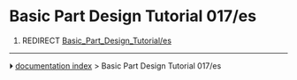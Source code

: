 # Basic Part Design Tutorial 017/es
1.  REDIRECT [Basic_Part_Design_Tutorial/es](Basic_Part_Design_Tutorial/es.md)



---
⏵ [documentation index](../README.md) > Basic Part Design Tutorial 017/es
